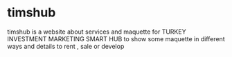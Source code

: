 # timshub
timshub is a website about services and maquette for TURKEY INVESTMENT MARKETING SMART HUB to show some maquette in different ways and details to rent , sale or develop
